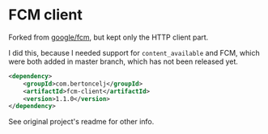 # FCM client

Forked from [google/fcm](https://github.com/google/gcm), but kept only the HTTP client part.

I did this, because I needed support for `content_available` and FCM, which were both added in master branch, which
has not been released yet.

```xml
<dependency>
    <groupId>com.bertoncelj</groupId>
    <artifactId>fcm-client</artifactId>
    <version>1.1.0</version>
</dependency>
```

See original project's readme for other info.